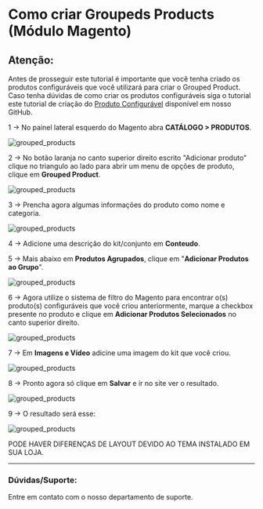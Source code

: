 # Como criar Groupeds Products (Módulo Magento)

## Atenção: 
Antes de prosseguir este tutorial é importante que você tenha criado os produtos configuráveis que você utilizará para criar o Grouped Product. Caso tenha dúvidas de como criar os produtos configuráveis siga o tutorial este tutorial de criação do <a href="https://github.com/Oficina-do-Dev/Tutoriais/tree/main/Magento_2/005%20-%20Como%20cadastrar%20produto%20configurável">Produto Configurável</a> disponível em nosso GitHub. 
 
1 -> No painel lateral esquerdo do Magento abra **CATÁLOGO > PRODUTOS**.

![grouped_products](https://github.com/Oficina-do-Dev/Tutoriais/blob/main/Magento_2/037%20-%20Como%20criar%20Groupeds%20Products%20(Módulo%20Magento)/images/image1.png)

2 -> No botão laranja no canto superior direito escrito "Adicionar produto" clique no triangulo ao lado para abrir um menu de opções de produto, clique em **Grouped Product**.

![grouped_products](https://github.com/Oficina-do-Dev/Tutoriais/blob/main/Magento_2/037%20-%20Como%20criar%20Groupeds%20Products%20(Módulo%20Magento)/images/image2.png)

3 -> Prencha agora algumas informações do produto como nome e categoria.

![grouped_products](https://github.com/Oficina-do-Dev/Tutoriais/blob/main/Magento_2/037%20-%20Como%20criar%20Groupeds%20Products%20(Módulo%20Magento)/images/image3.png)

4 -> Adicione uma descrição do kit/conjunto em **Conteudo**.

5 -> Mais abaixo em **Produtos Agrupados**, clique em "**Adicionar Produtos ao Grupo**".

![grouped_products](https://github.com/Oficina-do-Dev/Tutoriais/blob/main/Magento_2/037%20-%20Como%20criar%20Groupeds%20Products%20(Módulo%20Magento)/images/image4.png)

6 -> Agora utilize o sistema de filtro do Magento para encontrar o(s) produto(s) configuráveis que você criou anteriormente, marque a checkbox presente no produto e clique em **Adicionar Produtos Selecionados** no canto superior direito.

![grouped_products](https://github.com/Oficina-do-Dev/Tutoriais/blob/main/Magento_2/037%20-%20Como%20criar%20Groupeds%20Products%20(Módulo%20Magento)/images/image5.png)

7 -> Em **Imagens e Vídeo** adicine uma imagem do kit que você criou.

![grouped_products](https://github.com/Oficina-do-Dev/Tutoriais/blob/main/Magento_2/037%20-%20Como%20criar%20Groupeds%20Products%20(Módulo%20Magento)/images/image6.png)

8 -> Pronto agora só clique em **Salvar** e ir no site ver o resultado.

![grouped_products](https://github.com/Oficina-do-Dev/Tutoriais/blob/main/Magento_2/037%20-%20Como%20criar%20Groupeds%20Products%20(Módulo%20Magento)/images/image7.png)

9 -> O resultado será esse: 

![grouped_products](https://github.com/Oficina-do-Dev/Tutoriais/blob/main/Magento_2/037%20-%20Como%20criar%20Groupeds%20Products%20(Módulo%20Magento)/images/image8.png)

PODE HAVER DIFERENÇAS DE LAYOUT DEVIDO AO TEMA INSTALADO EM SUA LOJA.

<hr>

### Dúvidas/Suporte:
Entre em contato com o nosso departamento de suporte.